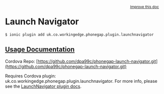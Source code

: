 
<a style="float:right;font-size:12px;" href="http://github.com/driftyco/ionic-native/edit/master/src/@ionic-native/plugins/launchnavigator/index.ts#L57">
  Improve this doc
</a>

# Launch Navigator
<!-- end header block -->

```
$ ionic plugin add uk.co.workingedge.phonegap.plugin.launchnavigator
```

## [Usage Documentation](https://ionicframework.com/docs/v2/native/launchnavigator/)

Cordova Repo: [https://github.com/dpa99c/phonegap-launch-navigator.git](https://github.com/dpa99c/phonegap-launch-navigator.git)

<!-- description -->
Requires Cordova plugin: uk.co.workingedge.phonegap.plugin.launchnavigator. For more info, please see the [LaunchNavigator plugin docs](https://github.com/dpa99c/phonegap-launch-navigator).
<!-- end for prop in method.decorators[0].argumentInfo -->
<!-- end content block -->
<!-- end body block -->
